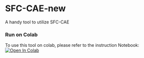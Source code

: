 # SFC-CAE-new
A handy tool to utilize SFC-CAE
### Run on Colab
To use this tool on colab, please refer to the instruction Notebook: <br>
[![Open In Colab](https://colab.research.google.com/assets/colab-badge.svg)](http://colab.research.google.com/github/acse-jy220/SFC-CAE-Ready-to-use/Colab/Instruction_SFC_CAE.ipynb)